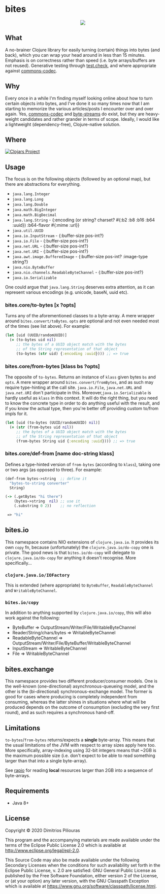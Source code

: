 # bites
<p align="center">
  <img src="https://www.atariarchives.org/mmm/bits-1.gif"/>
</p>

## What

A no-brainer Clojure library for easily turning (certain) things into bytes (and back), 
which you can wrap your head around in less than 15 minutes. 
Emphasis is on correctness rather than speed (i.e. byte arrays/buffers are not reused). 
Generative testing through [test.check](https://github.com/clojure/test.check), 
and where appropriate against [commons-codec](http://commons.apache.org/proper/commons-codec/).


## Why
Every once in a while I'm finding myself looking online about how to turn 
certain objects into bytes, and I've done it so many times now that I am 
starting to memorize the various articles/posts I encounter over and over again.
Yes, [commons-codec](http://commons.apache.org/proper/commons-codec/) and 
[byte-streams](https://github.com/ztellman/byte-streams) do exist, but they are heavy-weight 
candidates and rather grander in terms of scope. Ideally, I would like a lightweight 
(dependency-free), Clojure-native solution.
 
 
## Where 
[![Clojars Project](https://clojars.org/bites/latest-version.svg)](https://clojars.org/bites)
 

## Usage
The focus is on the following objects (followed by an optional map), but there are abstractions for everything.

- `java.lang.Integer`
- `java.lang.Long`
- `java.lang.Double`
- `java.math.BigInteger`
- `java.math.BigDecimal`
- `java.lang.String` -  {:encoding  (or string? charset? #{:b2 :b8 :b16 :b64 :uuid}) :b64-flavor #{:mime :url}}
- `java.util.UUID`
- `java.io.InputStream` -  {:buffer-size pos-int?}
- `java.io.File`  -  {:buffer-size pos-int?} 
- `java.net.URL`  -  {:buffer-size pos-int?}
- `java.net.URI`  -  {:buffer-size pos-int?}
- `java.awt.image.BufferedImage` - {:buffer-size pos-int? :image-type string?}
- `java.nio.ByteBuffer` 
- `java.nio.channels.ReadableByteChannel` - {:buffer-size pos-int?} 
- `java.io.Serializable`

One could argue that `java.lang.String` deserves extra attention, as it can represent various encodings (e.g. unicode, baseN, uuid etc).

### bites.core/to-bytes \[x ?opts\]
Turns any of the aforementioned classes to a byte-array. A mere wrapper around `bites.convert/toBytes`.
`opts` are optional and not even needed most of the times (see list above). For example:

```clj
(let [uid (UUID/randomUUID)] 
  (= (to-bytes uid nil)
     ;; the bytes of a UUID object match with the bytes
     ;; of the String representation of that object
     (to-bytes (str uid) {:encoding :uuid}))) ;; => true
```


### bites.core/from-bytes \[klass bs ?opts\]
The opposite of `to-bytes`. Returns an instance of `klass` given bytes `bs` and `opts`. 
A mere wrapper around `bites.convert/fromBytes`, and as such may require type-hinting at the call site.
`java.io.File`, `java.net.URL` and `java.net.URI` don't participate in this. 
Moreover,`java.io.Serializable` is hardly useful as `klass` in this context. It will do the right thing,
but you need to know the concrete type in order to do anything useful with the result, 
and if you know the actual type, then you're better off providing custom to/from impls for it. 

```clj
(let [uid (to-bytes (UUID/randomUUID) nil)] 
  (= (str (from-bytes uid nil))
     ;; the bytes of a UUID object match with the bytes
     ;; of the String representation of that object
     (from-bytes String uid {:encoding :uuid}))) ;; => true
```

### bites.core/def-from \[name doc-string klass\]
Defines a type-hinted version of `from-bytes` (according to `klass`), taking one or two args (as opposed to three).
For example:

```clj
(def-from bytes->string  ;; define it
  "bytes-to-string converter" 
  String) 

(-> (.getBytes "hi there")
    (bytes->string  nil) ;; use it
    (.substring 0 2))    ;; no reflection 

 => "hi"
```

## bites.io
This namespace contains NIO extensions of `clojure.java.io`. It provides its own `copy` fn, because (unfortunately) 
the `clojure.java.io/do-copy` one is private. The good news is that `bites.io/do-copy` will delegate to `clojure.java.io/do-copy`
for anything it doesn't recognise. More specifically...

### `clojure.java.io/IOFactory`
This is extended (where appropriate) to `ByteBuffer`, `ReadableByteChannel` and `WritableByteChannel`. 

### `bites.io/copy`
In addition to anything supported by `clojure.java.io/copy`, this will also work against the following:

- ByteBuffer => OutputStream/Writer/File/WritableByteChannel
- Reader/String/chars/bytes  => WritableByteChannel 
- ReadableByteChannel => OutputStream/Writer/File/ByteBuffer/WritableByteChannel
- InputStream => WritableByteChannel
- File => WritableByteChannel

## bites.exchange
This namespace provides two different producer/consumer models. One is the well-known (one-directional) asynchronous-queueing model, 
and the other is the (bi-directional) synchronous-exchange model. The former is good for cases where producing is completely independent
from consuming, whereas the latter shines in situations where what will be produced depends on the outcome of consumption 
(excluding the very first round), and as such requires a synchronous hand-off. 

## Limitations
`to-bytes`/`from-bytes` returns/expects a **single** byte-array. This means that the usual limitations of the JVM 
with respect to array sizes apply here too. More specifically, array-indexing using 
32-bit integers means that ~2GB is the maximum possible size (i.e. don't expect to be able
to read something larger than that into a single byte-array).

See [rapio](https://github.com/jimpil/rapio) 
for reading **local** resources larger than 2GB into a sequence of byte-arrays.     

## Requirements
- Java 8+

## License

Copyright © 2020 Dimitrios Piliouras

This program and the accompanying materials are made available under the
terms of the Eclipse Public License 2.0 which is available at
http://www.eclipse.org/legal/epl-2.0.

This Source Code may also be made available under the following Secondary
Licenses when the conditions for such availability set forth in the Eclipse
Public License, v. 2.0 are satisfied: GNU General Public License as published by
the Free Software Foundation, either version 2 of the License, or (at your
option) any later version, with the GNU Classpath Exception which is available
at https://www.gnu.org/software/classpath/license.html.
